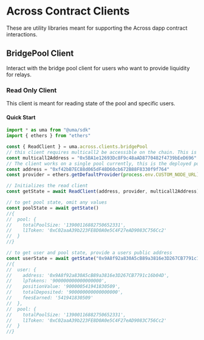 # Across Contract Clients

These are utility libraries meant for supporting the Across dapp contract interactions.

## BridgePool Client

Interact with the bridge pool client for users who want to provide liquidity for relays.

### Read Only Client

This client is meant for reading state of the pool and specific users.

#### Quick Start

```ts
import * as uma from "@uma/sdk"
import { ethers } from "ethers"

const { ReadClient } = uma.across.clients.bridgePool
// this client requires multicall2 be accessible on the chain. This is the address for mainnet.
const multicall2Address = "0x5BA1e12693Dc8F9c48aAD8770482f4739bEeD696"
// The client works on a single pool currently, this is the deployed pool for weth on mainnet.
const address = "0xf42bB7EC88d065dF48D60cb672B88F8330f9f764"
const provider = ethers.getDefaultProvider(process.env.CUSTOM_NODE_URL)

// Initializes the read client
const getState = await ReadClient(address, provider, multicall2Address)

// to get pool state, omit any values
const poolState = await getState()
//{
//  pool: {
//    totalPoolSize: '13900116882750652331',
//    l1Token: '0xC02aaA39b223FE8D0A0e5C4F27eAD9083C756Cc2'
//  }
//}

// to get user and pool state, provide a users public address
const userState = await getState("0x9A8f92a830A5cB89a3816e3D267CB7791c16b04D")
//{
//  user: {
//    address: '0x9A8f92a830A5cB89a3816e3D267CB7791c16b04D',
//    lpTokens: '900000000000000000',
//    positionValue: '900000541941830509',
//    totalDeposited: '900000000000000000',
//    feesEarned: '541941830509'
//  },
//  pool: {
//    totalPoolSize: '13900116882750652331',
//    l1Token: '0xC02aaA39b223FE8D0A0e5C4F27eAD9083C756Cc2'
//  }
//}
```
